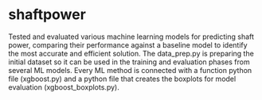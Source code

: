 # shaftpower
Tested and evaluated various machine learning models for predicting shaft power, comparing their performance against a baseline model to identify the most accurate and efficient solution.
The data_prep.py is preparing the initial dataset so it can be used in the training and evaluation phases from several ML models. Every ML method is connected with a function python file (xgboost.py) and a python file that creates the boxplots for model evaluation (xgboost_boxplots.py). 
